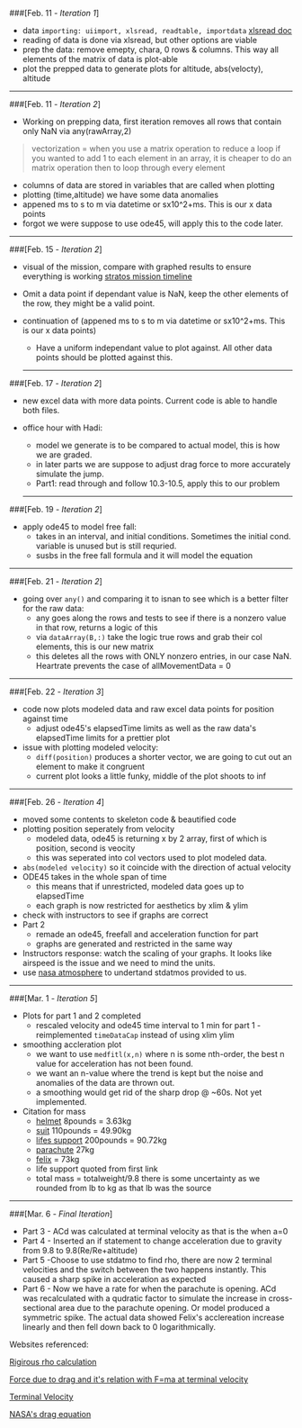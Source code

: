 ###[Feb. 11 - *Iteration 1*]
- data `importing: uiimport, xlsread, readtable, importdata` [xlsread doc](https://www.mathworks.com/help/matlab/ref/xlsread.html#bthgbma)
- reading of data is done via xlsread, but other options are viable
- prep the data: remove emepty, chara, 0 rows & columns. This way all elements of the matrix of data is plot-able
- plot the prepped data to generate plots for altitude, abs(velocty), altitude

---

###[Feb. 11 - *Iteration 2*]
- Working on prepping data, first iteration removes all rows that contain only NaN via any(rawArray,2)

> vectorization = when you use a matrix operation to reduce a loop
> if you wanted to add 1 to each element in an array, it is cheaper to do an matrix operation then to loop through every element
  
- columns of data are stored in variables that are called when plotting
- plotting (time,altitude) we have some data anomalies
- appened ms to s to m via datetime or sx10^2+ms. This is our x data points
- forgot we were suppose to use ode45, will apply this to the code later.

---

###[Feb. 15 - *Iteration 2*]
- visual of the mission, compare with graphed results to ensure everything is working 
  [stratos mission timeline](http://www.redbullstratos.com/the-mission/mission-timeline/ )
- Omit a data point if dependant value is NaN, keep the other elements of the row, they might be a valid point. 
- continuation of (appened ms to s to m via datetime or sx10^2+ms. This is our x data points)
  - Have a uniform independant value to plot against. All other data points should be plotted against this. 
  
  ---

###[Feb. 17 - *Iteration 2*]
- new excel data with more data points. Current code is able to handle both files. 
- office hour with Hadi:
  - model we generate is to be compared to actual model, this is how we are graded.
  - in later parts we are suppose to adjust drag force to more accurately simulate the jump.
  - Part1: read through and follow 10.3-10.5, apply this to our problem
  
  ----
  
###[Feb. 19 - *Iteration 2*]
- apply ode45 to model free fall:
  - takes in an interval, and initial conditions. Sometimes the initial cond. variable is unused but is still requried.
  - susbs in the free fall formula and it will model the equation
  
---

###[Feb. 21 - *Iteration 2*]
- going over `any()` and comparing it to isnan to see which is a better filter for the raw data:
  - any goes along the rows and tests to see if there is a nonzero value in that row, returns a logic of this
  - via `dataArray(B,:)` take the logic true rows and grab their col elements, this is our new matrix
  - this deletes all the rows with ONLY nonzero entries, in our case NaN. Heartrate prevents the case of allMovementData = 0
  
---
  
###[Feb. 22 - *Iteration 3*] 
- code now plots modeled data and raw excel data points for position against time
  - adjust ode45's elapsedTime limits as well as the raw data's elapsedTime limits for a prettier plot
- issue with plotting modeled velocity:
  - `diff(position)` produces a shorter vector, we are going to cut out an element to make it congruent
  - current plot looks a little funky, middle of the plot shoots to inf
  
---

###[Feb. 26 - *Iteration 4*]
- moved some contents to skeleton code & beautified code
- plotting position seperately from velocity
  - modeled data, ode45 is returning x by 2 array, first of which is position, second is veocity
  - this was seperated into col vectors used to plot modeled data.
- `abs(modeled velocity)` so it coincide with the direction of actual velocity
- ODE45 takes in the whole span of time 
  - this means that if unrestricted, modeled data goes up to elapsedTime
  - each graph is now restricted for aesthetics by xlim & ylim
- check with instructors to see if graphs are correct
- Part 2
  - remade an ode45, freefall and acceleration function for part
  - graphs are generated and restricted in the same way
- Instructors response: watch the scaling of your graphs. It looks like airspeed is the issue and we need to mind the units.
- use [nasa atmosphere](https://www.grc.nasa.gov/www/k-12/airplane/atmosmet.html) to undertand stdatmos provided to us.

---

###[Mar. 1 - *Iteration 5*]
- Plots for part 1 and 2 completed 
  - rescaled velocity and ode45 time interval to 1 min for part 1
  -reimplemented `timeDataCap` instead of using xlim ylim 
- smoothing accleration plot 
  - we want to use `medfitl(x,n)` where n is some nth-order, the best n value for acceleration has not been found.
  - we want an n-value where the trend is kept but the noise and anomalies of the data are thrown out.
  - a smoothing would get rid of the sharp drop @ ~60s. Not yet implemented.
- Citation for mass
  - [helmet](http://www.redbullstratos.com/technology/pressure-suit-and-helmet/) 8pounds = 3.63kg
  - [suit](https://www.quora.com/What-is-the-weight-of-a-space-suit-on-the-ISS) 110pounds = 49.90kg
  - [lifes support](http://www.redbullstratos.com/technology/pressure-suit-and-helmet/) 200pounds = 90.72kg
  - [parachute](http://www.redbullstratos.com/technology/parachute/) 27kg
  - [felix](http://felixbaumgartner.com/bio/) = 73kg
  - life support quoted from first link
  - total mass = totalweight/9.8 there is some uncertainty as we rounded from lb to kg as that lb was the source
  
---

###[Mar. 6 - *Final Iteration*]
- Part 3 - ACd was calculated at terminal velocity as that is the when a=0
- Part 4 - Inserted an if statement to change acceleration due to gravity from 9.8 to 9.8(Re/Re+altitude)
- Part 5 -Choose to use stdatmo to find rho, there are now 2 terminal velocities and the switch between the two happens instantly. This caused a sharp spike in acceleration as expected
- Part 6 - Now we have a rate for when the parachute is opening. ACd was recalculated with a qudratic factor to simulate the increase in cross-sectional area due to the parachute opening. Or model produced a symmetric spike. The actual data showed Felix's acclereation increase linearly and then fell down back to 0 logarithmically. 

Websites referenced:

[Rigirous rho calculation](https://en.wikipedia.org/wiki/Density_of_air)

[Force due to drag and it's relation with F=ma at terminal velocity](https://en.wikipedia.org/wiki/Drag_(physics))

[Terminal Velocity](https://en.wikipedia.org/wiki/Terminal_velocity)

[NASA's drag equation](https://www.grc.nasa.gov/www/k-12/airplane/drageq.html)








